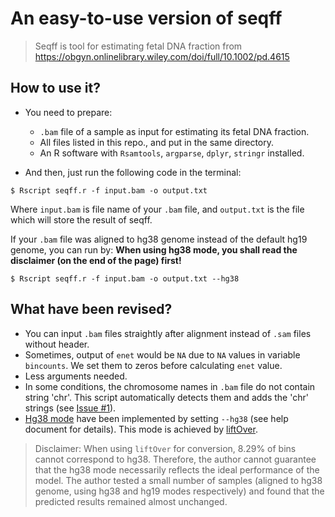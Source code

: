 # An easy-to-use version of seqff

> Seqff is tool for estimating fetal DNA fraction from https://obgyn.onlinelibrary.wiley.com/doi/full/10.1002/pd.4615

## How to use it?

+ You need to prepare:
	+ `.bam` file of a sample as input for estimating its fetal DNA fraction.
	+ All files listed in this repo., and put in the same directory.
	+ An R software with `Rsamtools`, `argparse`, `dplyr`, `stringr` installed.

+ And then, just run the following code in the terminal:

```shell
$ Rscript seqff.r -f input.bam -o output.txt
```
Where `input.bam` is file name of your `.bam` file, and `output.txt` is the file which will store the result of seqff.

If your `.bam` file was aligned to hg38 genome instead of the default hg19 genome, you can run by:
**When using hg38 mode, you shall read the disclaimer (on the end of the page) first!**
```shell
$ Rscript seqff.r -f input.bam -o output.txt --hg38
```

## What have been revised?

+ You can input `.bam` files straightly after alignment instead of `.sam` files without header.
+ Sometimes, output of `enet` would be `NA` due to `NA` values in variable `bincounts`. We set them to zeros before calculating `enet` value.
+ Less arguments needed.
+ In some conditions, the chromosome names in `.bam` file do not contain string 'chr'. This script automatically detects them and adds the 'chr' strings (see [Issue #1](https://github.com/Wubeizhongxinghua/easy-to-use-seqff/issues/1)).
+ [Hg38 mode](https://github.com/Wubeizhongxinghua/easy-to-use-seqff/issues/2) have been implemented by setting `--hg38` (see help document for details). This mode is achieved by [liftOver](https://genome.ucsc.edu/cgi-bin/hgLiftOver). 
> Disclaimer: When using `liftOver` for conversion, 8.29% of bins cannot correspond to hg38. Therefore, the author cannot guarantee that the hg38 mode necessarily reflects the ideal performance of the model. The author tested a small number of samples (aligned to hg38 genome, using hg38 and hg19 modes respectively) and found that the predicted results remained almost unchanged.
